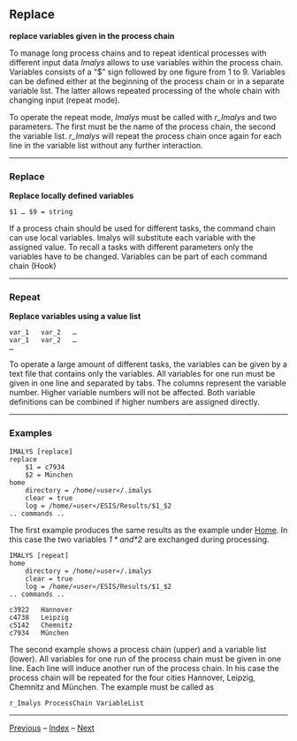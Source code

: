 ## Replace	

**replace variables given in the process chain**

To manage long process chains and to repeat identical processes with different input data *Imalys* allows to use variables within the process chain. Variables consists of a “$” sign followed by one figure from 1 to 9. Variables can be defined either at the beginning of the process chain or in a separate variable list. The latter allows repeated processing of the whole chain with changing input (repeat mode).

To operate the repeat mode, *Imalys* must be called with *r_Imalys* and two parameters. The first must be the name of the process chain, the second the variable list. *r_Imalys* will repeat the process chain once again for each line in the variable list without any further interaction.

------

### Replace

**Replace locally defined variables**

`$1 … $9 = string`

If a process chain should be used for different tasks, the command chain can use local variables. Imalys will substitute each variable with the assigned value. To recall a tasks with different parameters only the variables have to be changed. Variables can be part of each command chain (Hook)

------

### Repeat

**Replace variables using a value list**

```
var_1	var_2	…
var_1	var_2	…
…
```

To operate a large amount of different tasks, the variables can be given by a text file that contains only the variables. All variables for one run must be given in one line and separated by tabs. The columns represent the variable number. Higher variable numbers will not be affected. Both variable definitions can be combined if higher numbers are assigned directly.

------

### Examples

```
IMALYS [replace]
replace
	$1 = c7934
	$2 = München
home
	directory = /home/»user«/.imalys
	clear = true
	log = /home/»user«/ESIS/Results/$1_$2
.. commands ..
```

The first example produces the same results as the example under [Home](1_Home.md). In this case the two variables *$1* and *$2* are exchanged during processing.

```
IMALYS [repeat]
home
	directory = /home/»user«/.imalys
	clear = true
	log = /home/»user«/ESIS/Results/$1_$2
.. commands ..
```

```
c3922	Hannover
c4738	Leipzig
c5142	Chemnitz
c7934	München
```

The second example shows a process chain (upper) and a variable list (lower). All variables for one run of the process chain must be given in one line. Each line will induce another run of the process chain. In his case the process chain will be repeated for the four cities Hannover, Leipzig, Chemnitz and München. The example must be called as

`r_Imalys ProcessChain VariableList`

-----

[Previous](11_Export.md)	–	[Index](Index.md)	–	[Next](0_Execute.md)